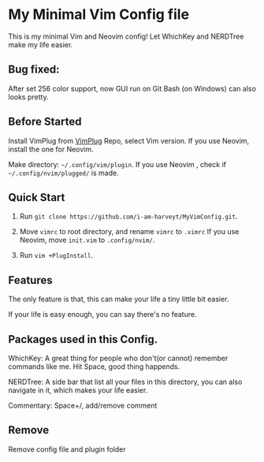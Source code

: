 # My Minimal Vim Config file

This is my minimal Vim and Neovim config! Let WhichKey and NERDTree make my life easier.

## Bug fixed:

After set 256 color support, now GUI run on Git Bash (on Windows) can also looks pretty.

## Before Started

Install VimPlug from [VimPlug](https://github.com/junegunn/vim-plug) Repo, select Vim version. If you use Neovim, install the one for Neovim.

Make directory: `~/.config/vim/plugin`. If you use Neovim , check if `~/.config/nvim/plugged/` is made.

## Quick Start

1. Run `git clone https://github.com/i-am-harveyt/MyVimConfig.git`.

2. Move `vimrc` to root directory, and rename `vimrc` to `.vimrc` If you use Neovim, move `init.vim` to `.config/nvim/`.

3. Run `vim +PlugInstall`.


## Features

The only feature is that, this can make your life a tiny little bit easier.

If your life is easy enough, you can say there's no feature. 

## Packages used in this Config.

WhichKey: A great thing for people who don't(or cannot) remember commands like me. Hit Space, good thing happends.

NERDTree: A side bar that list all your files in this directory, you can also navigate in it, which makes your life easier.

Commentary: Space+/, add/remove comment

## Remove

Remove config file and plugin folder

